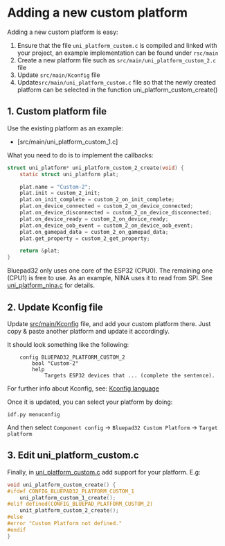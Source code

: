 # Adding a new custom platform

Adding a new custom platform is easy:

1. Ensure that the file `uni_platform_custom.c` is compiled and linked with your project, an example implementation can be found under `rsc/main`
2. Create a new platform file such as `src/main/uni_platform_custom_2.c` file
3. Update `src/main/Kconfig` file
4. Update`src/main/uni_platform_custom.c` file so that the newly created platform can be selected in the function uni_platform_custom_create()

## 1. Custom platform file

Use the existing platform as an example:

* [src/main/uni_platform_custom_1.c]

What you need to do is to implement the callbacks:

```c
struct uni_platform* uni_platform_custom_2_create(void) {
    static struct uni_platform plat;

    plat.name = "Custom-2";
    plat.init = custom_2_init;
    plat.on_init_complete = custom_2_on_init_complete;
    plat.on_device_connected = custom_2_on_device_connected;
    plat.on_device_disconnected = custom_2_on_device_disconnected;
    plat.on_device_ready = custom_2_on_device_ready;
    plat.on_device_oob_event = custom_2_on_device_oob_event;
    plat.on_gamepad_data = custom_2_on_gamepad_data;
    plat.get_property = custom_2_get_property;

    return &plat;
}
```

Bluepad32 only uses one core of the ESP32 (CPU0). The remaining one (CPU1) is
free to use. As an example, NINA uses it to read from SPI. See [uni_platform_nina.c] for details.

[uni_platform_nina.c]: https://github.com/ricardoquesada/bluepad32/blob/develop/src/components/bluepad32/platform/uni_platform_nina.c

## 2. Update Kconfig file

Update [src/main/Kconfig] file, and add your custom platform there. Just copy & paste another platform and update it accordingly.

It should look something like the following:

```
    config BLUEPAD32_PLATFORM_CUSTOM_2
        bool "Custom-2"
        help
            Targets ESP32 devices that ... (complete the sentence).
```

For further info about Kconfig, see: [Kconfig language][kconfig_doc]

Once it is updated, you can select your platform by doing:

```
idf.py menuconfig
```

And then select `Component config` -> `Bluepad32 Custom Platform` -> `Target platform`


[src/main/Kconfig]: https://github.com/ricardoquesada/bluepad32/blob/main/src/components/bluepad32/Kconfig
[kconfig_doc]: https://www.kernel.org/doc/html/latest/kbuild/kconfig-language.html


## 3. Edit uni_platform_custom.c

Finally, in [uni_platform_custom.c] add support for your platform. E.g:

```c
void uni_platform_custom_create() {
#ifdef CONFIG_BLUEPAD32_PLATFORM_CUSTOM_1
    uni_platform_custom_1_create();
#elif defined(CONFIG_BLUEPAD_PLATFORM_CUSTOM_2)
	unit_platform_custom_2_create();
#else
#error "Custom Platform not defined."
#endif
}
```

[uni_platform_custom.c]: https://gitlab.com/ricardoquesada/bluepad32/-/blob/master/src/main/uni_platform_custom.c
